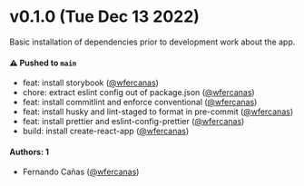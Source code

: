 # v0.1.0 (Tue Dec 13 2022)

Basic installation of dependencies prior to development work about the app.

#### ⚠️ Pushed to `main`

- feat: install storybook ([@wfercanas](https://github.com/wfercanas))
- chore: extract eslint config out of package.json ([@wfercanas](https://github.com/wfercanas))
- feat: install commitlint and enforce conventional ([@wfercanas](https://github.com/wfercanas))
- feat: install husky and lint-staged to format in pre-commit ([@wfercanas](https://github.com/wfercanas))
- feat: install prettier and eslint-config-prettier ([@wfercanas](https://github.com/wfercanas))
- build: install create-react-app ([@wfercanas](https://github.com/wfercanas))

#### Authors: 1

- Fernando Cañas ([@wfercanas](https://github.com/wfercanas))
